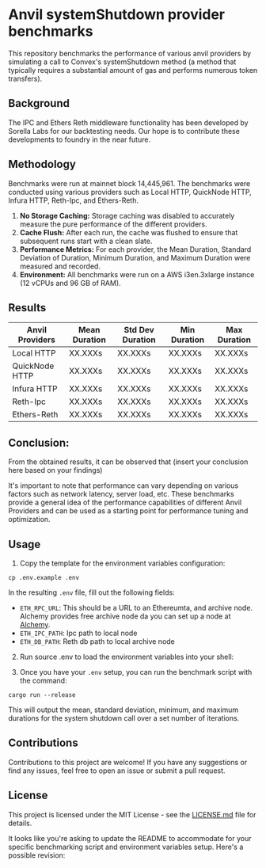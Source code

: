 # Anvil systemShutdown provider benchmarks

This repository benchmarks the performance of various anvil providers by simulating a call to Convex's systemShutdown method (a method that typically requires a substantial amount of gas and performs numerous token transfers).

## Background

The IPC and Ethers Reth middleware functionality has been developed by Sorella Labs for our backtesting needs. Our hope is to contribute these developments to foundry in the near future.

## Methodology

Benchmarks were run at mainnet block 14,445,961. The benchmarks were conducted using various providers such as Local HTTP, QuickNode HTTP, Infura HTTP, Reth-Ipc, and Ethers-Reth.

1. **No Storage Caching:** Storage caching was disabled to accurately measure the pure performance of the different providers.
2. **Cache Flush:** After each run, the cache was flushed to ensure that subsequent runs start with a clean slate.
3. **Performance Metrics:** For each provider, the Mean Duration, Standard Deviation of Duration, Minimum Duration, and Maximum Duration were measured and recorded.
4. **Environment:** All benchmarks were run on a AWS i3en.3xlarge instance (12 vCPUs and 96 GB of RAM).

## Results

| Anvil Providers | Mean Duration | Std Dev Duration | Min Duration | Max Duration |
| --------------- | ------------- | ---------------- | ------------ | ------------ |
| Local HTTP      | XX.XXXs       | XX.XXXs          | XX.XXXs      | XX.XXXs      |
| QuickNode HTTP  | XX.XXXs       | XX.XXXs          | XX.XXXs      | XX.XXXs      |
| Infura HTTP     | XX.XXXs       | XX.XXXs          | XX.XXXs      | XX.XXXs      |
| Reth-Ipc        | XX.XXXs       | XX.XXXs          | XX.XXXs      | XX.XXXs      |
| Ethers-Reth     | XX.XXXs       | XX.XXXs          | XX.XXXs      | XX.XXXs      |

## Conclusion:

From the obtained results, it can be observed that (insert your conclusion here based on your findings)

It's important to note that performance can vary depending on various factors such as network latency, server load, etc. These benchmarks provide a general idea of the performance capabilities of different Anvil Providers and can be used as a starting point for performance tuning and optimization.

## Usage

1. Copy the template for the environment variables configuration:

```
cp .env.example .env
```

In the resulting `.env` file, fill out the following fields:

- `ETH_RPC_URL`: This should be a URL to an Ethereumta, and archive node. Alchemy provides free archive node da you can set up a node at [Alchemy](https://www.alchemy.com/).
- `ETH_IPC_PATH`: Ipc path to local node
- `ETH_DB_PATH`: Reth db path to local archive node

2. Run source .env to load the environment variables into your shell:

3. Once you have your `.env` setup, you can run the benchmark script with the command:

```
cargo run --release
```

This will output the mean, standard deviation, minimum, and maximum durations for the system shutdown call over a set number of iterations.

## Contributions

Contributions to this project are welcome! If you have any suggestions or find any issues, feel free to open an issue or submit a pull request.

## License

This project is licensed under the MIT License - see the [LICENSE.md](LICENSE.md) file for details.

It looks like you're asking to update the README to accommodate for your specific benchmarking script and environment variables setup. Here's a possible revision:
